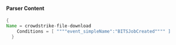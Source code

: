 #### Parser Content
```Java
{
Name = crowdstrike-file-download
    Conditions = [ """"event_simpleName":"BITSJobCreated"""" ]
  }
```